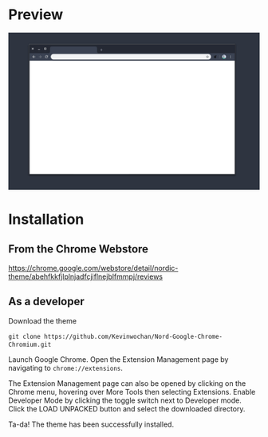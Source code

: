 # Preview

![Preview Image of theme](preview.jpeg?raw=true "Preview")

# Installation
## From the Chrome Webstore
https://chrome.google.com/webstore/detail/nordic-theme/abehfkkfjlplnjadfcjiflnejblfmmpj/reviews

## As a developer
Download the theme
```
git clone https://github.com/Kevinwochan/Nord-Google-Chrome-Chromium.git
```
Launch Google Chrome.
Open the Extension Management page by navigating to ```chrome://extensions```.

The Extension Management page can also be opened by clicking on the Chrome menu, hovering over More Tools then selecting Extensions.
Enable Developer Mode by clicking the toggle switch next to Developer mode.
Click the LOAD UNPACKED button and select the downloaded directory.

Ta-da! The theme has been successfully installed. 
